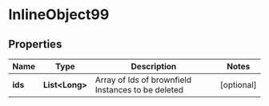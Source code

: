 

# InlineObject99

## Properties

Name | Type | Description | Notes
------------ | ------------- | ------------- | -------------
**ids** | **List&lt;Long&gt;** | Array of Ids of brownfield Instances to be deleted |  [optional]



